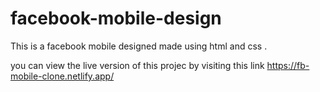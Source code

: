 # facebook-mobile-design

This is a facebook mobile designed made using html and css .

you can view the live version of this projec by visiting this link 
https://fb-mobile-clone.netlify.app/

